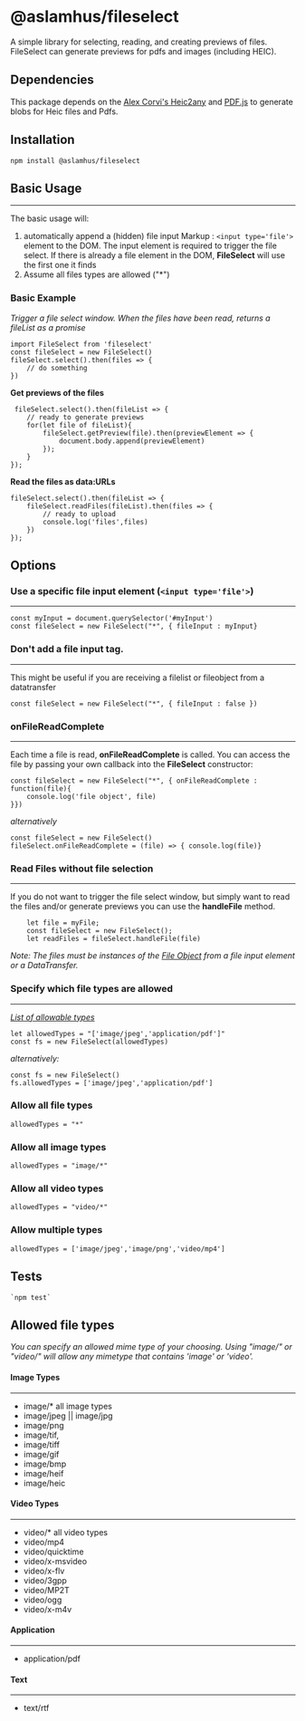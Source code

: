 @aslamhus/fileselect
=========
A simple library for selecting, reading, and creating previews of files. FileSelect can generate previews for pdfs and images (including HEIC).

## Dependencies
This package depends on the [Alex Corvi's Heic2any](https://alexcorvi.github.io/heic2any/) and [PDF.js](https://github.com/mozilla/pdf.js) to generate  blobs for Heic files and Pdfs.

## Installation
`npm install @aslamhus/fileselect`

## Basic Usage

***
The basic usage will:
1. automatically append a (hidden) file input Markup :  `<input type='file'>` element to the DOM. The input element is required to trigger the file select. If there is already a file element in the DOM, **FileSelect** will use the first one it finds
2. Assume all files types are allowed ("*")


### Basic Example

_Trigger a file select window._
_When the files have been read, returns a fileList as a promise_

    import FileSelect from 'fileselect'
    const fileSelect = new FileSelect()
    fileSelect.select().then(files => { 
        // do something
    })

**Get previews of the files**

     fileSelect.select().then(fileList => {
        // ready to generate previews
        for(let file of fileList){
            fileSelect.getPreview(file).then(previewElement => {
                document.body.append(previewElement)
            });
        }
    });
        
**Read the files as data:URLs**


    fileSelect.select().then(fileList => {
        fileSelect.readFiles(fileList).then(files => {
            // ready to upload
            console.log('files',files)
        })
    });


## Options


### Use a specific file input element (`<input type='file'>`)
---
    const myInput = document.querySelector('#myInput')
    const fileSelect = new FileSelect("*", { fileInput : myInput}
    

### Don't add a file input tag.
---
This might be useful if you are receiving a filelist or fileobject from a datatransfer

    const fileSelect = new FileSelect("*", { fileInput : false })

### onFileReadComplete
---
Each time a file is read, **onFileReadComplete** is called. You can access the file by passing your own callback into the **FileSelect** constructor:

    const fileSelect = new FileSelect("*", { onFileReadComplete : function(file){
        console.log('file object', file)
    }})

_alternatively_

    const fileSelect = new FileSelect()
    fileSelect.onFileReadComplete = (file) => { console.log(file)}

### Read Files without file selection
---
If you do not want to trigger the file select window, but simply want to read the files and/or generate previews you can use the **handleFile** method.

        let file = myFile;
        const fileSelect = new FileSelect();
        let readFiles = fileSelect.handleFile(file)

_Note: The files must be instances of the [File Object](https://developer.mozilla.org/en-US/docs/Web/API/File) from a file input element or a DataTransfer._ 


### Specify which file types are allowed
---
_[List of allowable types](#allowed-file-types "Go to list")_

    let allowedTypes = "['image/jpeg','application/pdf']"
    const fs = new FileSelect(allowedTypes)

_alternatively:_

    const fs = new FileSelect()
    fs.allowedTypes = ['image/jpeg','application/pdf']

### Allow all file types
    allowedTypes = "*"
### Allow all image types
    allowedTypes = "image/*"
### Allow all video types
    allowedTypes = "video/*" 
### Allow multiple types
    allowedTypes = ['image/jpeg','image/png','video/mp4']

## Tests
    `npm test`

## Allowed file types
_You can specify an allowed mime type of your choosing. Using "image/*" or "video/*" will allow any mimetype that contains 'image' or 'video'._

#### **Image Types**
---
 * image/*  all image types
 * image/jpeg || image/jpg 
 * image/png
 * image/tif, 
 * image/tiff
 * image/gif
 * image/bmp
 * image/heif
 * image/heic

#### **Video Types**
 ---
* video/* all video types
 * video/mp4
 * video/quicktime
 * video/x-msvideo 
 * video/x-flv
 * video/3gpp
 * video/MP2T
 * video/ogg
 * video/x-m4v

#### **Application**
 ---
 * application/pdf   

 #### **Text**
 ---
 * text/rtf   
